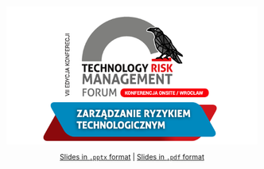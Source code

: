 <div align="center"> <img src="./logo.png"></a> 

[Slides in `.pptx` format](https://github.com/redcode-labs/talks/blob/main/TechRisk2022/en/TheDarkestInTheCave.pptx) | [Slides in `.pdf` format](https://github.com/redcode-labs/talks/blob/main/TechRisk2022/en/TheDarkestInTheCave.pdf)

</div>